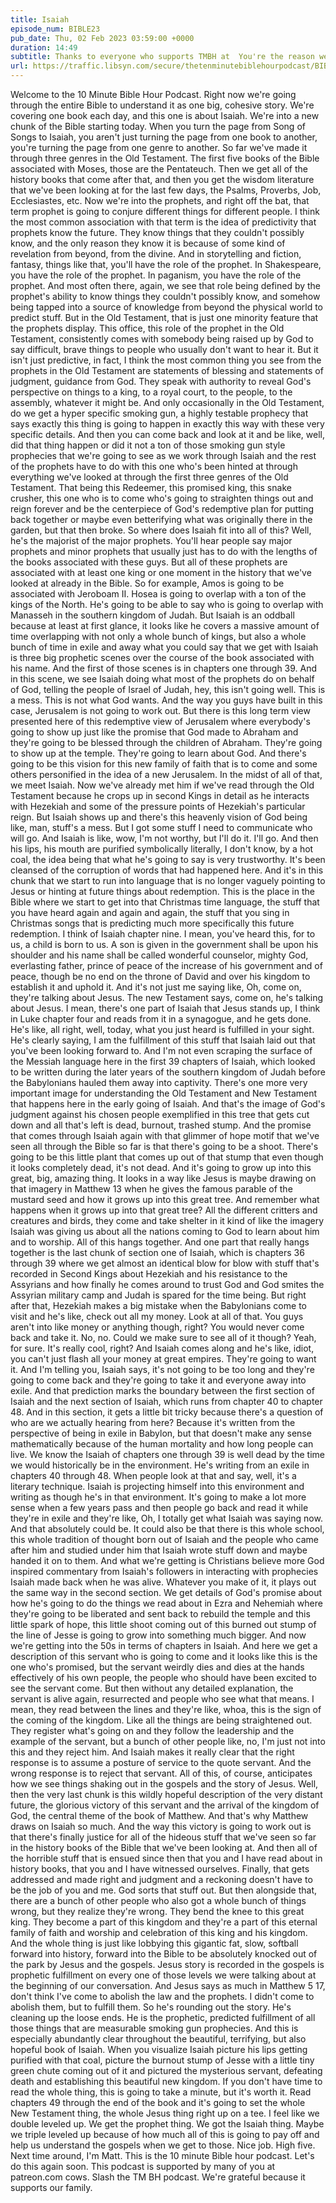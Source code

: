 ```yaml
---
title: Isaiah
episode_num: BIBLE23
pub_date: Thu, 02 Feb 2023 03:59:00 +0000
duration: 14:49
subtitle: Thanks to everyone who supports TMBH at  You're the reason we can all do this together!  Music written and performed by 
url: https://traffic.libsyn.com/secure/thetenminutebiblehourpodcast/BIBLE23_-_Isaiah.mp3
---
```


 Welcome to the 10 Minute Bible Hour Podcast. Right now we're going through the entire Bible to understand it as one big, cohesive story. We're covering one book each day, and this one is about Isaiah. We're into a new chunk of the Bible starting today. When you turn the page from Song of Songs to Isaiah, you aren't just turning the page from one book to another, you're turning the page from one genre to another. So far we've made it through three genres in the Old Testament. The first five books of the Bible associated with Moses, those are the Pentateuch. Then we get all of the history books that come after that, and then you get the wisdom literature that we've been looking at for the last few days, the Psalms, Proverbs, Job, Ecclesiastes, etc. Now we're into the prophets, and right off the bat, that term prophet is going to conjure different things for different people. I think the most common association with that term is the idea of predictivity that prophets know the future. They know things that they couldn't possibly know, and the only reason they know it is because of some kind of revelation from beyond, from the divine. And in storytelling and fiction, fantasy, things like that, you'll have the role of the prophet. In Shakespeare, you have the role of the prophet. In paganism, you have the role of the prophet. And most often there, again, we see that role being defined by the prophet's ability to know things they couldn't possibly know, and somehow being tapped into a source of knowledge from beyond the physical world to predict stuff. But in the Old Testament, that is just one minority feature that the prophets display. This office, this role of the prophet in the Old Testament, consistently comes with somebody being raised up by God to say difficult, brave things to people who usually don't want to hear it. But it isn't just predictive, in fact, I think the most common thing you see from the prophets in the Old Testament are statements of blessing and statements of judgment, guidance from God. They speak with authority to reveal God's perspective on things to a king, to a royal court, to the people, to the assembly, whatever it might be. And only occasionally in the Old Testament, do we get a hyper specific smoking gun, a highly testable prophecy that says exactly this thing is going to happen in exactly this way with these very specific details. And then you can come back and look at it and be like, well, did that thing happen or did it not a ton of those smoking gun style prophecies that we're going to see as we work through Isaiah and the rest of the prophets have to do with this one who's been hinted at through everything we've looked at through the first three genres of the Old Testament. That being this Redeemer, this promised king, this snake crusher, this one who is to come who's going to straighten things out and reign forever and be the centerpiece of God's redemptive plan for putting back together or maybe even betterifying what was originally there in the garden, but that then broke. So where does Isaiah fit into all of this? Well, he's the majorist of the major prophets. You'll hear people say major prophets and minor prophets that usually just has to do with the lengths of the books associated with these guys. But all of these prophets are associated with at least one king or one moment in the history that we've looked at already in the Bible. So for example, Amos is going to be associated with Jeroboam II. Hosea is going to overlap with a ton of the kings of the North. He's going to be able to say who is going to overlap with Manasseh in the southern kingdom of Judah. But Isaiah is an oddball because at least at first glance, it looks like he covers a massive amount of time overlapping with not only a whole bunch of kings, but also a whole bunch of time in exile and away what you could say that we get with Isaiah is three big prophetic scenes over the course of the book associated with his name. And the first of those scenes is in chapters one through 39. And in this scene, we see Isaiah doing what most of the prophets do on behalf of God, telling the people of Israel of Judah, hey, this isn't going well. This is a mess. This is not what God wants. And the way you guys have built in this case, Jerusalem is not going to work out. But there is this long term view presented here of this redemptive view of Jerusalem where everybody's going to show up just like the promise that God made to Abraham and they're going to be blessed through the children of Abraham. They're going to show up at the temple. They're going to learn about God. And there's going to be this vision for this new family of faith that is to come and some others personified in the idea of a new Jerusalem. In the midst of all of that, we meet Isaiah. Now we've already met him if we've read through the Old Testament because he crops up in second Kings in detail as he interacts with Hezekiah and some of the pressure points of Hezekiah's particular reign. But Isaiah shows up and there's this heavenly vision of God being like, man, stuff's a mess. But I got some stuff I need to communicate who will go. And Isaiah is like, wow, I'm not worthy, but I'll do it. I'll go. And then his lips, his mouth are purified symbolically literally, I don't know, by a hot coal, the idea being that what he's going to say is very trustworthy. It's been cleansed of the corruption of words that had happened here. And it's in this chunk that we start to run into language that is no longer vaguely pointing to Jesus or hinting at future things about redemption. This is the place in the Bible where we start to get into that Christmas time language, the stuff that you have heard again and again and again, the stuff that you sing in Christmas songs that is predicting much more specifically this future redemption. I think of Isaiah chapter nine. I mean, you've heard this, for to us, a child is born to us. A son is given in the government shall be upon his shoulder and his name shall be called wonderful counselor, mighty God, everlasting father, prince of peace of the increase of his government and of peace, though be no end on the throne of David and over his kingdom to establish it and uphold it. And it's not just me saying like, Oh, come on, they're talking about Jesus. The new Testament says, come on, he's talking about Jesus. I mean, there's one part of Isaiah that Jesus stands up, I think in Luke chapter four and reads from it in a synagogue, and he gets done. He's like, all right, well, today, what you just heard is fulfilled in your sight. He's clearly saying, I am the fulfillment of this stuff that Isaiah laid out that you've been looking forward to. And I'm not even scraping the surface of the Messiah language here in the first 39 chapters of Isaiah, which looked to be written during the later years of the southern kingdom of Judah before the Babylonians hauled them away into captivity. There's one more very important image for understanding the Old Testament and New Testament that happens here in the early going of Isaiah. And that's the image of God's judgment against his chosen people exemplified in this tree that gets cut down and all that's left is dead, burnout, trashed stump. And the promise that comes through Isaiah again with that glimmer of hope motif that we've seen all through the Bible so far is that there's going to be a shoot. There's going to be this little plant that comes up out of that stump that even though it looks completely dead, it's not dead. And it's going to grow up into this great, big, amazing thing. It looks in a way like Jesus is maybe drawing on that imagery in Matthew 13 when he gives the famous parable of the mustard seed and how it grows up into this great tree. And remember what happens when it grows up into that great tree? All the different critters and creatures and birds, they come and take shelter in it kind of like the imagery Isaiah was giving us about all the nations coming to God to learn about him and to worship. All of this hangs together. And one part that really hangs together is the last chunk of section one of Isaiah, which is chapters 36 through 39 where we get almost an identical blow for blow with stuff that's recorded in Second Kings about Hezekiah and his resistance to the Assyrians and how finally he comes around to trust God and God smites the Assyrian military camp and Judah is spared for the time being. But right after that, Hezekiah makes a big mistake when the Babylonians come to visit and he's like, check out all my money. Look at all of that. You guys aren't into like money or anything though, right? You would never come back and take it. No, no. Could we make sure to see all of it though? Yeah, for sure. It's really cool, right? And Isaiah comes along and he's like, idiot, you can't just flash all your money at great empires. They're going to want it. And I'm telling you, Isaiah says, it's not going to be too long and they're going to come back and they're going to take it and everyone away into exile. And that prediction marks the boundary between the first section of Isaiah and the next section of Isaiah, which runs from chapter 40 to chapter 48. And in this section, it gets a little bit tricky because there's a question of who are we actually hearing from here? Because it's written from the perspective of being in exile in Babylon, but that doesn't make any sense mathematically because of the human mortality and how long people can live. We know the Isaiah of chapters one through 39 is well dead by the time we would historically be in the environment. He's writing from an exile in chapters 40 through 48. When people look at that and say, well, it's a literary technique. Isaiah is projecting himself into this environment and writing as though he's in that environment. It's going to make a lot more sense when a few years pass and then people go back and read it while they're in exile and they're like, Oh, I totally get what Isaiah was saying now. And that absolutely could be. It could also be that there is this whole school, this whole tradition of thought born out of Isaiah and the people who came after him and studied under him that Isaiah wrote stuff down and maybe handed it on to them. And what we're getting is Christians believe more God inspired commentary from Isaiah's followers in interacting with prophecies Isaiah made back when he was alive. Whatever you make of it, it plays out the same way in the second section. We get details of God's promise about how he's going to do the things we read about in Ezra and Nehemiah where they're going to be liberated and sent back to rebuild the temple and this little spark of hope, this little shoot coming out of this burned out stump of the line of Jesse is going to grow into something much bigger. And now we're getting into the 50s in terms of chapters in Isaiah. And here we get a description of this servant who is going to come and it looks like this is the one who's promised, but the servant weirdly dies and dies at the hands effectively of his own people, the people who should have been excited to see the servant come. But then without any detailed explanation, the servant is alive again, resurrected and people who see what that means. I mean, they read between the lines and they're like, whoa, this is the sign of the coming of the kingdom. Like all the things are being straightened out. They register what's going on and they follow the leadership and the example of the servant, but a bunch of other people like, no, I'm just not into this and they reject him. And Isaiah makes it really clear that the right response is to assume a posture of service to the quote servant. And the wrong response is to reject that servant. All of this, of course, anticipates how we see things shaking out in the gospels and the story of Jesus. Well, then the very last chunk is this wildly hopeful description of the very distant future, the glorious victory of this servant and the arrival of the kingdom of God, the central theme of the book of Matthew. And that's why Matthew draws on Isaiah so much. And the way this victory is going to work out is that there's finally justice for all of the hideous stuff that we've seen so far in the history books of the Bible that we've been looking at. And then all of the horrible stuff that is ensued since then that you and I have read about in history books, that you and I have witnessed ourselves. Finally, that gets addressed and made right and judgment and a reckoning doesn't have to be the job of you and me. God sorts that stuff out. But then alongside that, there are a bunch of other people who also got a whole bunch of things wrong, but they realize they're wrong. They bend the knee to this great king. They become a part of this kingdom and they're a part of this eternal family of faith and worship and celebration of this king and his kingdom. And the whole thing is just like lobbying this gigantic fat, slow, softball forward into history, forward into the Bible to be absolutely knocked out of the park by Jesus and the gospels. Jesus story is recorded in the gospels is prophetic fulfillment on every one of those levels we were talking about at the beginning of our conversation. And Jesus says as much in Matthew 5 17, don't think I've come to abolish the law and the prophets. I didn't come to abolish them, but to fulfill them. So he's rounding out the story. He's cleaning up the loose ends. He is the prophetic, predicted fulfillment of all those things that are measurable smoking gun prophecies. And this is especially abundantly clear throughout the beautiful, terrifying, but also hopeful book of Isaiah. When you visualize Isaiah picture his lips getting purified with that coal, picture the burnout stump of Jesse with a little tiny green chute coming out of it and pictured the mysterious servant, defeating death and establishing this beautiful new kingdom. If you don't have time to read the whole thing, this is going to take a minute, but it's worth it. Read chapters 49 through the end of the book and it's going to set the whole New Testament thing, the whole Jesus thing right up on a tee. I feel like we double leveled up. We get the prophet thing. We got the Isaiah thing. Maybe we triple leveled up because of how much all of this is going to pay off and help us understand the gospels when we get to those. Nice job. High five. Next time around, I'm Matt. This is the 10 minute Bible hour podcast. Let's do this again soon. This podcast is supported by many of you at patreon.com cows. Slash the TM BH podcast. We're grateful because it supports our family.